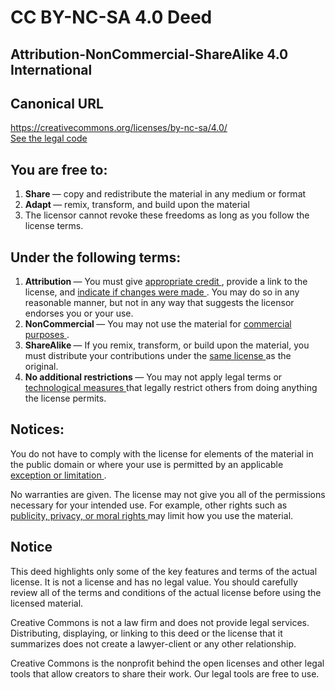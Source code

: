 <h1>
CC BY-NC-SA 4.0 Deed
</h1>
<h2>
Attribution-NonCommercial-ShareAlike 4.0 International
</h2>
</header>
<div class="content">
<div class="tool-meta">
<div class="meta-box">
<article class="canonical-url">
<h2>
Canonical URL
</h2>
<a href="https://creativecommons.org/licenses/by-nc-sa/4.0/">
https://creativecommons.org/licenses/by-nc-sa/4.0/
</a>
</article>
</div>
<div class="alt-view">
<a href="legalcode.en">
See the legal code
</a>
</div>
</div>
<div id="deed-body">
<h2 id="rights">
You are free to:
</h2>
<ol>
<li>
<strong>
Share
</strong>
— copy and redistribute the material in any medium or format
</li>
<li>
<strong>
Adapt
</strong>
— remix, transform, and build upon the material
</li>
<li>
The licensor cannot revoke these freedoms as long as you follow the license terms.
</li>
</ol>
<h2 id="terms">
Under the following terms:
</h2>
<ol>
<li class="cc-by">
<strong>
Attribution
</strong>
—
You must give
<a href="#ref-appropriate-credit" id="src-appropriate-credit">
appropriate credit
</a>
, provide a link to the license, and
<span rel="cc:requires" resource="http://creativecommons.org/ns#Notice">
<a href="#ref-indicate-changes" id="src-indicate-changes">
indicate if changes were made
</a>
</span>
. You may do so in any reasonable manner, but not in any way that suggests the licensor endorses you or your use.
</li>
<li class="cc-nc">
<strong>
NonCommercial
</strong>
—
You may not use the material for
<a href="#ref-commercial-purposes" id="src-commercial-purposes">
commercial purposes
</a>
.
</li>
<li class="cc-sa">
<strong>
ShareAlike
</strong>
— If you remix, transform, or build upon the material, you must distribute your contributions under the
<a href="#ref-same-license" id="src-same-license">
same license
</a>
as the original.
</li>
<li>
<strong>
No additional restrictions
</strong>
— You may not apply legal terms or
<a href="#ref-technological-measures" id="src-technological-measures">
technological measures
</a>
that legally restrict others from doing anything the license permits.
</li>
</ol>
<h2 class="b-header has-text-black padding-bottom-big padding-top-normal" style="font-weight: bold;">
Notices:
</h2>
<p>
You do not have to comply with the license for elements of the material in the public domain or where your use is permitted by an applicable
<a href="#ref-exception-or-limitation" id="src-exception-or-limitation">
exception or limitation
</a>
.
</p>
<p>
No warranties are given. The license may not give you all of the permissions necessary for your intended use. For example, other rights such as
<a href="#ref-publicity-privacy-or-moral-rights" id="src-publicity-privacy-or-moral-rights">
publicity, privacy, or moral rights
</a>
may limit how you use the material.
</p>
</div>
<div class="notice-bottom" id="notice-40">
<h2 class="icon-attach fa-info">
Notice
</h2>
<p>
This deed highlights only some of the key features and terms of the actual license. It is not a license and has no legal value. You should carefully review all of the terms and conditions of the actual license before using the licensed material.
</p>
<p>
Creative Commons is not a law firm and does not provide legal services. Distributing, displaying, or linking to this deed or the license that it summarizes does not create a lawyer-client or any other relationship.
</p>
</div>
<div>
<p>
Creative Commons is the nonprofit behind the open licenses and other legal tools that allow creators to share their work. Our legal tools are free to use.
</p>
